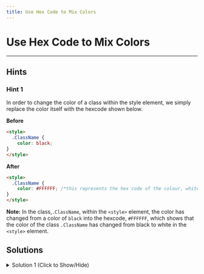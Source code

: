 ```yaml
---
title: Use Hex Code to Mix Colors
---
```

# Use Hex Code to Mix Colors


---
## Hints

### Hint 1
In order to change the color of a class within the style element, we simply replace the color itself with the hexcode shown below.

**Before**
```html
<style>
  .ClassName {
    color: black;
}
</style>
```

**After**
```html
<style>
  .ClassName {
    color: #FFFFFF; /*this represents the hex code of the colour, white*/
}
</style>
```

**Note:** In the class,`.ClassName`, within the `<style>` element, the color has changed from a color of `black` into the hexcode, `#FFFFFF`, which shows that the color of the class `.ClassName` has changed from black to white in the `<style>` element.

## Solutions

<details><summary>Solution 1 (Click to Show/Hide)</summary>

From the Problem above, we need to change `black` from the `color` element in the `<style>` element, into the given hex codes from the table based on the colour that the class needs. For example, the class `.red-text` clearly needs their `color` element to be changed from `black` into a red colour, where the table gives us the hex code of `#FF0000` for the colour red, which is shown below.

**Before changing `color` of class `.red-text`**
```html
<style>
  .red-text {
    color: black;
}
</style>
```

### After changing `color` of class `.red-text`
```html
<style>
.red-text {
  color: #FF0000; /* Color has changed into red when we used this hex code from the table*/
}
</style>
```

**Final Solution**
After changing `color` of other classes, the final solution reveals that we have changed the `color` element of these text classes with hex codes shown below:
```html
<style>
  .red-text {
    color: #FF0000;
  }
  .green-text {
    color: #00FF00;
  }
  .dodger-blue-text {
    color: #1E90FF;
  }
  .orange-text {
    color: #FFA500;
  }
</style>
```
</details>
